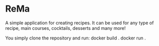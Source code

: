 # ReMa

A simple application for creating recipes. It can be used for any type of recipe, main courses, cocktails, desserts and many more!

You simply clone the repository and run:
docker build .
docker run .
